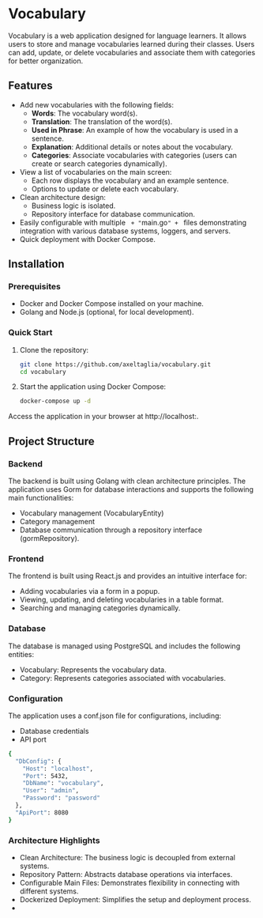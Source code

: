 # Vocabulary

Vocabulary is a web application designed for language learners. It allows users to store and manage vocabularies learned during their classes. Users can add, update, or delete vocabularies and associate them with categories for better organization.

## Features

- Add new vocabularies with the following fields:
    - **Words**: The vocabulary word(s).
    - **Translation**: The translation of the word(s).
    - **Used in Phrase**: An example of how the vocabulary is used in a sentence.
    - **Explanation**: Additional details or notes about the vocabulary.
    - **Categories**: Associate vocabularies with categories (users can create or search categories dynamically).
- View a list of vocabularies on the main screen:
    - Each row displays the vocabulary and an example sentence.
    - Options to update or delete each vocabulary.
- Clean architecture design:
    - Business logic is isolated.
    - Repository interface for database communication.
- Easily configurable with multiple ` + "`main.go`" + ` files demonstrating integration with various database systems, loggers, and servers.
- Quick deployment with Docker Compose.

## Installation

### Prerequisites

- Docker and Docker Compose installed on your machine.
- Golang and Node.js (optional, for local development).

### Quick Start

1. Clone the repository:
   ```bash
   git clone https://github.com/axeltaglia/vocabulary.git
   cd vocabulary
2. Start the application using Docker Compose:
   ```bash
   docker-compose up -d

Access the application in your browser at http://localhost:<configured-port>.

## Project Structure

### Backend
The backend is built using Golang with clean architecture principles. The application uses Gorm for database interactions and supports the following main functionalities:

- Vocabulary management (VocabularyEntity)
- Category management
- Database communication through a repository interface (gormRepository).

### Frontend
The frontend is built using React.js and provides an intuitive interface for:

- Adding vocabularies via a form in a popup.
- Viewing, updating, and deleting vocabularies in a table format.
- Searching and managing categories dynamically.

### Database
The database is managed using PostgreSQL and includes the following entities:

- Vocabulary: Represents the vocabulary data.
- Category: Represents categories associated with vocabularies.

### Configuration
The application uses a conf.json file for configurations, including:

- Database credentials
- API port

```bash
{
  "DbConfig": {
    "Host": "localhost",
    "Port": 5432,
    "DbName": "vocabulary",
    "User": "admin",
    "Password": "password"
  },
  "ApiPort": 8080
}
```

### Architecture Highlights
- Clean Architecture: The business logic is decoupled from external systems.
- Repository Pattern: Abstracts database operations via interfaces.
- Configurable Main Files: Demonstrates flexibility in connecting with different systems.
- Dockerized Deployment: Simplifies the setup and deployment process.
- 